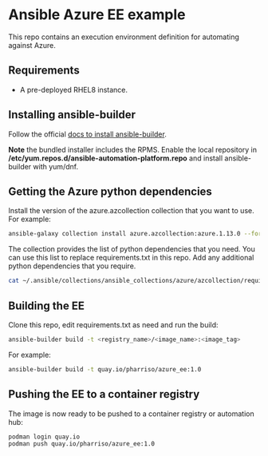 Ansible Azure EE example
=========

This repo contains an execution environment definition for automating against Azure.

Requirements
------------

* A pre-deployed RHEL8 instance.

Installing ansible-builder
------------

Follow the official [docs to install ansible-builder](https://access.redhat.com/documentation/en-us/red_hat_ansible_automation_platform/2.1/html/ansible_builder_guide/assembly-using-builder).

**Note** the bundled installer includes the RPMS. Enable the local repository in **/etc/yum.repos.d/ansible-automation-platform.repo** and install ansible-builder with yum/dnf.

Getting the Azure python dependencies
------------

Install the version of the azure.azcollection collection that you want to use. For example:

```bash
ansible-galaxy collection install azure.azcollection:azure.1.13.0 --force
```

The collection provides the list of python dependencies that you need. You can use this list to replace requirements.txt in this repo. Add any additional python dependencies that you require.

```bash
cat ~/.ansible/collections/ansible_collections/azure/azcollection/requirements-azure.txt
```

Building the EE
------------

Clone this repo, edit requirements.txt as need and run the build:

```bash
ansible-builder build -t <registry_name>/<image_name>:<image_tag>
```

For example:

```bash
ansible-builder build -t quay.io/pharriso/azure_ee:1.0
```

Pushing the EE to a container registry
------------

The image is now ready to be pushed to a container registry or automation hub:

```bash
podman login quay.io
podman push quay.io/pharriso/azure_ee:1.0
```
